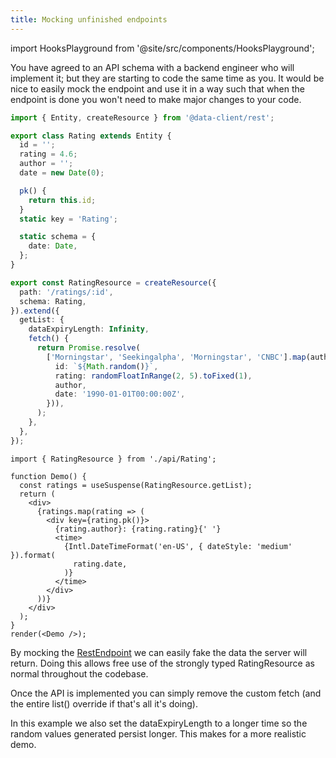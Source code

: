 ```yaml
---
title: Mocking unfinished endpoints
---
```


import HooksPlayground from '@site/src/components/HooksPlayground';

You have agreed to an API schema with a backend engineer who will implement it;
but they are starting to code the same time as you. It would be nice to easily
mock the endpoint and use it in a way such that when the endpoint is done
you won't need to make major changes to your code.

<HooksPlayground>

```typescript title="api/Rating"
import { Entity, createResource } from '@data-client/rest';

export class Rating extends Entity {
  id = '';
  rating = 4.6;
  author = '';
  date = new Date(0);

  pk() {
    return this.id;
  }
  static key = 'Rating';

  static schema = {
    date: Date,
  };
}

export const RatingResource = createResource({
  path: '/ratings/:id',
  schema: Rating,
}).extend({
  getList: {
    dataExpiryLength: Infinity,
    fetch() {
      return Promise.resolve(
        ['Morningstar', 'Seekingalpha', 'Morningstar', 'CNBC'].map(author => ({
          id: `${Math.random()}`,
          rating: randomFloatInRange(2, 5).toFixed(1),
          author,
          date: '1990-01-01T00:00:00Z',
        })),
      );
    },
  },
});
```

```tsx title="Demo" collapsed
import { RatingResource } from './api/Rating';

function Demo() {
  const ratings = useSuspense(RatingResource.getList);
  return (
    <div>
      {ratings.map(rating => (
        <div key={rating.pk()}>
          {rating.author}: {rating.rating}{' '}
          <time>
            {Intl.DateTimeFormat('en-US', { dateStyle: 'medium' }).format(
              rating.date,
            )}
          </time>
        </div>
      ))}
    </div>
  );
}
render(<Demo />);
```

</HooksPlayground>

By mocking the
[RestEndpoint](../api/RestEndpoint.md) we can easily fake the data the server will return. Doing
this allows free use of the strongly typed RatingResource as normal throughout the codebase.

Once the API is implemented you can simply remove the custom fetch (and the entire list()
override if that's all it's doing).

In this example we also set the dataExpiryLength to a longer time so the random values generated
persist longer. This makes for a more realistic demo.
